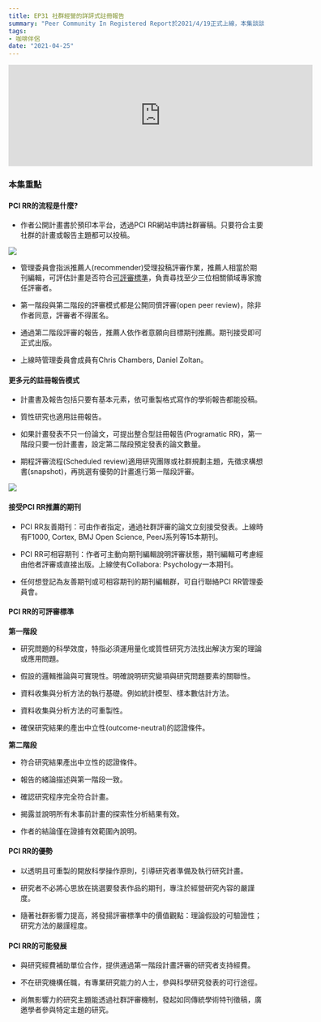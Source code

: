 ```yaml
---
title: EP31 社群經營的詳評式註冊報告
summary: "Peer Community In Registered Report於2021/4/19正式上線，本集談談這是什麼樣的註冊報告發表模式。"
tags:
- 咖啡伴侶
date: "2021-04-25"
---
```


<iframe src="https://anchor.fm/opensci-cafe/embed/episodes/EP31-evk8ce" height="200px" width="600px" frameborder="0" scrolling="no"></iframe>

### 本集重點

#### PCI RR的流程是什麼?

- 作者公開計畫書於預印本平台，透過PCI RR網站申請社群審稿。只要符合主要社群的計畫或報告主題都可以投稿。

![](https://mfr.de-1.osf.io/export?url=https://osf.io/k2vt8/?direct%26mode=render%26action=download%26mode=render&format=2400x2400.jpeg)

- 管理委員會指派推薦人(recommender)受理投稿評審作業，推薦人相當於期刊編輯，可評估計畫是否符合[可評審標準](https://rr.peercommunityin.org/about/full_policies#h_6720026472751613309075757)，負責尋找至少三位相關領域專家擔任評審者。

- 第一階段與第二階段的評審模式都是公開同儕評審(open peer review)，除非作者同意，評審者不得匿名。

- 通過第二階段評審的報告，推薦人依作者意願向目標期刊推薦。期刊接受即可正式出版。

- 上線時管理委員會成員有Chris Chambers, Daniel Zoltan。

#### 更多元的註冊報告模式

- 計畫書及報告包括只要有基本元素，依可重製格式寫作的學術報告都能投稿。

- 質性研究也適用註冊報告。

- 如果計畫發表不只一份論文，可提出整合型註冊報告(Programatic RR)，第一階段只要一份計畫書，設定第二階段預定發表的論文數量。

- 期程評審流程(Scheduled review)適用研究團隊或社群規劃主題，先徵求構想書(snapshot)，再挑選有優勢的計畫進行第一階段評審。

![](https://mfr.de-1.osf.io/export?url=https://osf.io/upmr8/?direct%26mode=render%26action=download%26public_file=True&initialWidth=855&childId=mfrIframe&parentTitle=OSF+%7C+PCIRR_Standard%26ScheduledReview.jpg&parentUrl=https://osf.io/upmr8/&format=2400x2400.jpeg)


#### 接受PCI RR推薦的期刊

- PCI RR友善期刊：可由作者指定，通過社群評審的論文立刻接受發表。上線時有F1000, Cortex, BMJ Open Science, PeerJ系列等15本期刊。

- PCI RR可相容期刊：作者可主動向期刊編輯說明評審狀態，期刊編輯可考慮經由他者評審或直接出版。上線使有Collabora: Psychology一本期刊。

- 任何想登記為友善期刊或可相容期刊的期刊編輯群，可自行聯絡PCI RR管理委員會。


#### PCI RR的可評審標準

**第一階段**

- 研究問題的科學效度，特指必須運用量化或質性研究方法找出解決方案的理論或應用問題。

- 假設的邏輯推論與可實現性。明確說明研究變項與研究問題要素的關聯性。

- 資料收集與分析方法的執行基礎。例如統計模型、樣本數估計方法。

- 資料收集與分析方法的可重製性。

- 確保研究結果的產出中立性(outcome-neutral)的認證條件。

**第二階段**

- 符合研究結果產出中立性的認證條件。

- 報告的緒論描述與第一階段一致。

- 確認研究程序完全符合計畫。

- 揭露並說明所有未事前計畫的探索性分析結果有效。

- 作者的結論僅在證據有效範圍內說明。

#### PCI RR的優勢

- 以透明且可重製的開放科學操作原則，引導研究者準備及執行研究計畫。

- 研究者不必將心思放在挑選要發表作品的期刊，專注於經營研究內容的嚴謹度。

- 隨著社群影響力提高，將發揚評審標準中的價值觀點：理論假設的可驗證性；研究方法的嚴謹程度。


#### PCI RR的可能發展

- 與研究經費補助單位合作，提供通過第一階段計畫評審的研究者支持經費。

- 不在研究機構任職，有專業研究能力的人士，參與科學研究發表的可行途徑。

- 尚無影響力的研究主題能透過社群評審機制，發起如同傳統學術特刊徵稿，廣邀學者參與特定主題的研究。
